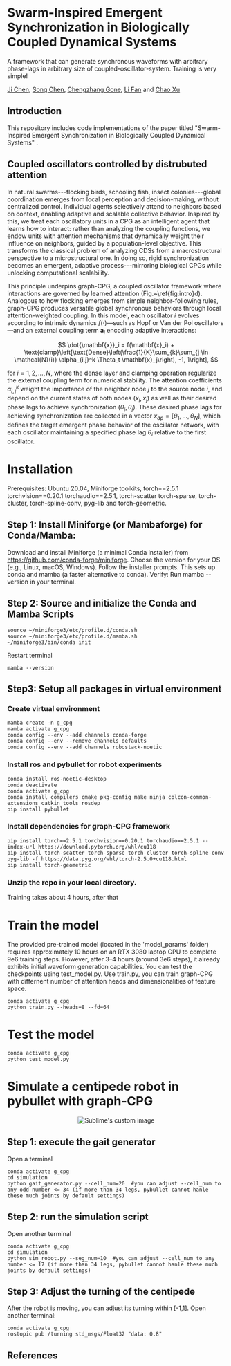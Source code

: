 # Swarm-Inspired Emergent Synchronization in Biologically Coupled Dynamical Systems
A framework that can generate synchronous waveforms with arbitrary phase-lags in arbitrary size of coupled-oscillator-system. Training is very simple!


[Ji Chen](mailto:ji.chenuk@gmail.com), [Song Chen](mailto:math.cs.zju@gmail.com), [Chengzhang Gone](mailto:12532009@zju.edu.cn),  [Li Fan](mailto:fanli77@zju.edu.cn) and [Chao Xu](mailto:cxu@edu.zju.cn)


## Introduction
This repository includes code implementations of the paper titled "Swarm-Inspired Emergent Synchronization in Biologically Coupled Dynamical Systems" .

## Coupled oscillators controlled by distrubuted attention
In natural swarms---flocking birds, schooling fish, insect colonies---global coordination emerges from local perception and decision-making, without centralized control. Individual agents selectively attend to neighbors based on context, enabling adaptive and scalable collective behavior. Inspired by this, we treat each oscillatory units in a CPG as an intelligent agent that learns how to interact: rather than analyzing the coupling functions, we endow units with attention mechanisms that dynamically weight their influence on neighbors, guided by a population-level objective. This transforms the classical problem of analyzing CDSs from a macrostructural perspective to a microstructural one. In doing so, rigid synchronization becomes an emergent, adaptive process---mirroring biological CPGs while unlocking computational scalability.

This principle underpins graph-CPG, a coupled oscillator framework where interactions are governed by learned attention (Fig.~\ref{fig:intro}d). Analogous to how flocking emerges from simple neighbor-following rules, graph-CPG produces versatile global synchronous behaviors through local attention-weighted coupling. In this model, each oscillator $i$ evolves according to intrinsic dynamics $f(\cdot)$—such as Hopf or Van der Pol oscillators—and an external coupling term $\mathbf{a}_i$ encoding adaptive interactions:

```math
	\dot{\mathbf{x}}_i = f(\mathbf{x}_i) + \text{clamp}\left[\text{Dense}\left(\frac{1}{K}\sum_{k}\sum_{j \in \mathcal{N}(i)} \alpha_{i,j}^k \Theta_t \mathbf{x}_j\right), -1, 1\right],  
```
for $i=1,2,\dots,N$, where the dense layer and clamping operation regularize the external coupling term for numerical stability. The attention coefficients $\alpha_{i,j}^k$ weight the importance of the neighbor node $j$ to the source node $i$, and depend on the current states of both nodes $(x_i, x_j)$ as well as their desired phase lags to achieve synchronization $(\theta_i, \theta_j)$. These desired phase lags for achieving synchronization are collected in a vector $x_{dp} = [\theta_1, \dots, \theta_N]$, which defines the target emergent phase behavior of the oscillator network, with each oscillator maintaining a specified phase lag $\theta_i$ relative to the first oscillator.

# Installation
Prerequisites: Ubuntu 20.04, Miniforge toolkits, torch==2.5.1 torchvision==0.20.1 torchaudio==2.5.1, torch-scatter torch-sparse, torch-cluster, torch-spline-conv, pyg-lib and torch-geometric.

## Step 1: Install Miniforge (or Mambaforge) for Conda/Mamba:
Download and install Miniforge (a minimal Conda installer) from https://github.com/conda-forge/miniforge. Choose the version for your OS (e.g., Linux, macOS, Windows).
Follow the installer prompts. This sets up conda and mamba (a faster alternative to conda).
Verify: Run mamba --version in your terminal.

## Step 2: Source and initialize the Conda and Mamba Scripts
```console
source ~/miniforge3/etc/profile.d/conda.sh
source ~/miniforge3/etc/profile.d/mamba.sh
~/miniforge3/bin/conda init
```
Restart terminal
```console
mamba --version
```

## Step3: Setup all packages in virtual environment

### Create virtual environment
```console
mamba create -n g_cpg
mamba activate g_cpg
conda config --env --add channels conda-forge
conda config --env --remove channels defaults
conda config --env --add channels robostack-noetic
```

### Install ros and pybullet for robot experiments 
```console
conda install ros-noetic-desktop
conda deactivate
conda activate g_cpg
conda install compilers cmake pkg-config make ninja colcon-common-extensions catkin_tools rosdep
pip install pybullet
```

### Install dependencies for graph-CPG framework
```console
pip install torch==2.5.1 torchvision==0.20.1 torchaudio==2.5.1 --index-url https://download.pytorch.org/whl/cu118
pip install torch-scatter torch-sparse torch-cluster torch-spline-conv pyg-lib -f https://data.pyg.org/whl/torch-2.5.0+cu118.html
pip install torch-geometric
```

### Unzip the repo in your local directory.
Training takes about 4 hours, after that 
# Train the model
The provided pre-trained model (located in the 'model_params' folder) requires approximately 10 hours on an RTX 3080 laptop GPU to complete 9e6 training steps. However, after 3–4 hours (around 3e6 steps), it already exhibits initial waveform generation capabilities. You can test the checkpoints using test_model.py.
Use train.py, you can train graph-CPG with differnent number of attention heads and dimensionalities of feature space.
```console
conda activate g_cpg
python train.py --heads=8 --fd=64
```
# Test the model
```console
conda activate g_cpg
python test_model.py
```
# Simulate a centipede robot in pybullet with graph-CPG
<p align="center">
  <img src="https://github.com/JiChern/SwarmBioOscillators/blob/main/fig/centipede.gif?raw=true" alt="Sublime's custom image"/>
</p>


## Step 1: execute the gait generator
Open a terminal
```console
conda activate g_cpg
cd simulation
python gait_generator.py --cell_num=20  #you can adjust --cell_num to any odd number <= 34 (if more than 34 legs, pybullet cannot hanle these much joints by default settings)
```
## Step 2: run the simulation script
Open another terminal
```console
conda activate g_cpg
cd simulation
python sim_robot.py --seg_num=10  #you can adjust --cell_num to any number <= 17 (if more than 34 legs, pybullet cannot hanle these much joints by default settings)
```
## Step 3: Adjust the turning of the centipede
After the robot is moving, you can adjust its turning within [-1,1]. Open another terminal:
```console
conda activate g_cpg
rostopic pub /turning std_msgs/Float32 "data: 0.8" 
```

## References

<!-- <a id="1">[1]</a> 
Haitao Yu and Haibo Gao and Liang Ding and Mantian Li and Zongquan Deng and Guangjun Liu (2016). 
Gait generation with smooth transition using CPG-based locomotion control for hexapod walking robot. 
IEEE Transactions on Industrial Electronics, 63, 5488-5500.

<a id="1">[2]</a> 
Ludovic Righetti and Auke Jan Ijspeert (2008). 
Pattern generators with sensory feedback for the control of quadruped locomotion. 
2008 IEEE International Conference on Robotics and Automation, 819-824.

<a id="1">[3]</a> 
Wei Xiao and Wei Wang (2014). 
Hopf oscillator-based gait transition for a quadruped robot. 
2014 IEEE International Conference on Robotics and Biomimetics, 2074-2079. -->


